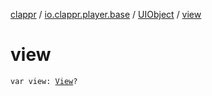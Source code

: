 [clappr](../../index.md) / [io.clappr.player.base](../index.md) / [UIObject](index.md) / [view](.)

# view

`var view: `[`View`](https://developer.android.com/reference/android/view/View.html)`?`